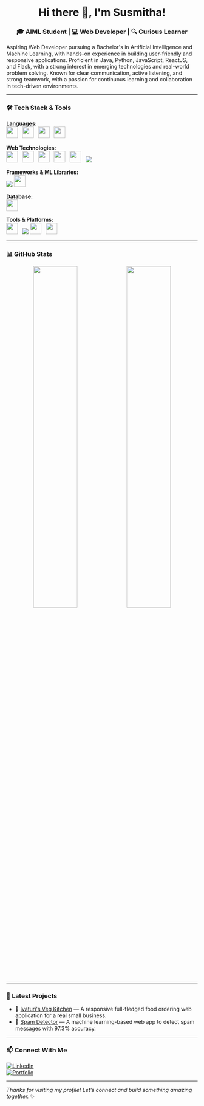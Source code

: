 <h1 align="center">Hi there 👋, I'm Susmitha!</h1>
<h3 align="center">🎓 AIML Student | 💻 Web Developer | 🔍 Curious Learner</h3>

Aspiring Web Developer pursuing a Bachelor's in Artificial Intelligence and Machine Learning, with hands-on experience in building user-friendly and responsive applications. Proficient in Java, Python, JavaScript, ReactJS, and Flask, with a strong interest in emerging technologies and real-world problem solving. Known for clear communication, active listening, and strong teamwork, with a passion for continuous learning and collaboration in tech-driven environments.

---

### 🛠️ Tech Stack & Tools

**Languages:**  
<img src="https://cdn.jsdelivr.net/gh/devicons/devicon/icons/java/java-original.svg" width="30"/> &nbsp;
<img src="https://cdn.jsdelivr.net/gh/devicons/devicon/icons/python/python-original.svg" width="30"/> &nbsp;
<img src="https://cdn.jsdelivr.net/gh/devicons/devicon/icons/javascript/javascript-original.svg" width="30"/> &nbsp;
<img src="https://cdn.jsdelivr.net/gh/devicons/devicon/icons/mysql/mysql-original.svg" width="30"/>

**Web Technologies:**  
<img src="https://cdn.jsdelivr.net/gh/devicons/devicon/icons/html5/html5-original.svg" width="30"/> &nbsp;
<img src="https://cdn.jsdelivr.net/gh/devicons/devicon/icons/css3/css3-original.svg" width="30"/> &nbsp;
<img src="https://cdn.jsdelivr.net/gh/devicons/devicon/icons/bootstrap/bootstrap-original.svg" width="30"/> &nbsp;
<img src="https://cdn.jsdelivr.net/gh/devicons/devicon/icons/react/react-original.svg" width="30"/> &nbsp;
<img src="https://cdn.jsdelivr.net/gh/devicons/devicon/icons/nodejs/nodejs-original.svg" width="30"/> &nbsp;
[![](https://img.shields.io/badge/-Express.js-white?logo=express&logoColor=black&style=for-the-badge)](https://expressjs.com/)

**Frameworks & ML Libraries:**  
[![](https://img.shields.io/badge/-Flask-white?logo=flask&logoColor=black&style=for-the-badge)](https://flask.palletsprojects.com/)
<img src="https://upload.wikimedia.org/wikipedia/commons/0/05/Scikit_learn_logo_small.svg" width="30" />

**Database:**  
<img src="https://cdn.jsdelivr.net/gh/devicons/devicon/icons/mongodb/mongodb-original.svg" width="30"/>

**Tools & Platforms:**  
<img src="https://cdn.jsdelivr.net/gh/devicons/devicon/icons/git/git-original.svg" width="30"/> &nbsp;
[![](https://img.shields.io/badge/-GitHub-white?logo=github&logoColor=black&style=for-the-badge)](https://github.com/Susmithaivaturi)
<img src="https://cdn.jsdelivr.net/gh/devicons/devicon/icons/vscode/vscode-original.svg" width="30"/> &nbsp;
<img src="https://img.icons8.com/external-tal-revivo-shadow-tal-revivo/24/null/external-postman-is-the-only-complete-api-development-environment-logo-shadow-tal-revivo.png" width="30" />

---

### 📊 GitHub Stats

<p align="center">
  <img src="https://github-readme-stats.vercel.app/api?username=Susmithaivaturi&show_icons=true&theme=radical" width="48%"/>
  <img src="https://github-readme-stats.vercel.app/api/top-langs/?username=Susmithaivaturi&layout=compact&theme=radical" width="48%"/>
</p>

---

### 📝 Latest Projects

- 💼 [Ivaturi's Veg Kitchen](https://ivaturisvegkitchen.me) — A responsive full-fledged food ordering web application for a real small business.  
- 🌱 [Spam Detector](https://susmithaivaturi.github.io/Spam-Detector) — A machine learning-based web app to detect spam messages with 97.3% accuracy.

---

### 📫 Connect With Me

[![LinkedIn](https://img.shields.io/badge/-LinkedIn-blue?logo=Linkedin&style=for-the-badge)](https://www.linkedin.com/in/naga-sai-susmitha-i)  
[![Portfolio](https://img.shields.io/badge/-Portfolio-ff69b4?style=for-the-badge)](https://susmithaivaturi.tech)

---

_Thanks for visiting my profile! Let’s connect and build something amazing together._ ✨
